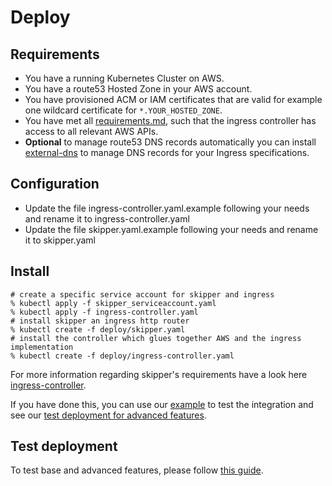 # Deploy

## Requirements

* You have a running Kubernetes Cluster on AWS.
* You have a route53 Hosted Zone in your AWS account.
* You have provisioned ACM or IAM certificates that are valid
  for example one wildcard certificate for `*.YOUR_HOSTED_ZONE`.
* You have met all [requirements.md](requirements.md), such that the
  ingress controller has access to all relevant AWS APIs.
* **Optional** to manage route53 DNS records automatically you can install
  [external-dns](https://github.com/kubernetes-incubator/external-dns/)
  to manage DNS records for your Ingress specifications.

## Configuration
* Update the file ingress-controller.yaml.example following your needs and rename it to ingress-controller.yaml
* Update the file skipper.yaml.example following your needs and rename it to skipper.yaml

## Install

    # create a specific service account for skipper and ingress
    % kubectl apply -f skipper_serviceaccount.yaml
    % kubectl apply -f ingress-controller.yaml
    # install skipper an ingress http router
    % kubectl create -f deploy/skipper.yaml
    # install the controller which glues together AWS and the ingress implementation
    % kubectl create -f deploy/ingress-controller.yaml

For more information regarding skipper's requirements have a look here [ingress-controller](https://opensource.zalando.com/skipper/kubernetes/ingress-controller/).

If you have done this, you can use our
[example](https://github.com/zalando-incubator/kube-ingress-aws-controller/tree/master/example)
to test the integration and see our [test deployment for advanced features](test-deployment.md).

## Test deployment

To test base and advanced features, please follow [this guide](test-deployment.md).
